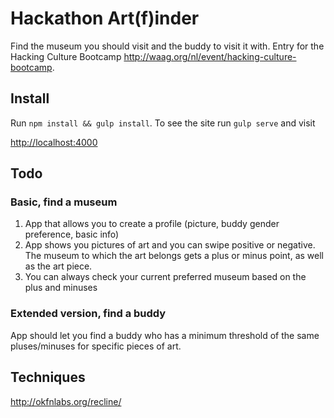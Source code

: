 # Hackathon Art(f)inder

Find the museum you should visit and the buddy to visit it with.
Entry for the Hacking Culture Bootcamp http://waag.org/nl/event/hacking-culture-bootcamp.


## Install

Run `npm install && gulp install`. 
To see the site run `gulp serve` and visit 

[http://localhost:4000](http://localhost:4000)

## Todo

### Basic, find a museum

1.  App that allows you to create a profile (picture, buddy gender preference, basic info)
2.  App shows you pictures of art and you can swipe positive or negative. The museum to which the art belongs gets a plus or minus point, as well as the art piece.
3.  You can always check your current preferred museum based on the plus and minuses

### Extended version, find a buddy

App should let you find a buddy who has a minimum threshold of the same pluses/minuses for specific pieces of art.


## Techniques

http://okfnlabs.org/recline/